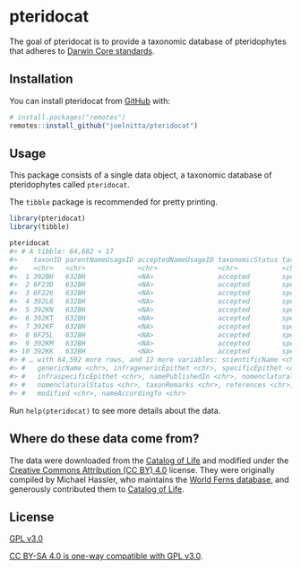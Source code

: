 
<!-- README.md is generated from README.Rmd. Please edit that file -->

# pteridocat

<!-- badges: start -->
<!-- badges: end -->

The goal of pteridocat is to provide a taxonomic database of
pteridophytes that adheres to [Darwin Core
standards](https://dwc.tdwg.org/).

## Installation

You can install pteridocat from [GitHub](https://github.com/) with:

``` r
# install.packages("remotes")
remotes::install_github("joelnitta/pteridocat")
```

## Usage

This package consists of a single data object, a taxonomic database of
pteridophytes called `pteridocat`.

The `tibble` package is recommended for pretty printing.

``` r
library(pteridocat)
library(tibble)

pteridocat
#> # A tibble: 64,602 × 17
#>    taxonID parentNameUsageID acceptedNameUsageID taxonomicStatus taxonRank
#>    <chr>   <chr>             <chr>               <chr>           <chr>    
#>  1 392BH   632BH             <NA>                accepted        species  
#>  2 6F23D   632BH             <NA>                accepted        species  
#>  3 6F226   632BH             <NA>                accepted        species  
#>  4 392L6   632BH             <NA>                accepted        species  
#>  5 392KN   632BH             <NA>                accepted        species  
#>  6 392KT   632BH             <NA>                accepted        species  
#>  7 392KF   632BH             <NA>                accepted        species  
#>  8 6F25L   632BH             <NA>                accepted        species  
#>  9 392KM   632BH             <NA>                accepted        species  
#> 10 392KK   632BH             <NA>                accepted        species  
#> # … with 64,592 more rows, and 12 more variables: scientificName <chr>,
#> #   genericName <chr>, infragenericEpithet <chr>, specificEpithet <chr>,
#> #   infraspecificEpithet <chr>, namePublishedIn <chr>, nomenclaturalCode <chr>,
#> #   nomenclaturalStatus <chr>, taxonRemarks <chr>, references <chr>,
#> #   modified <chr>, nameAccordingTo <chr>
```

Run `help(pteridocat)` to see more details about the data.

## Where do these data come from?

The data were downloaded from the [Catalog of
Life](https://www.catalogueoflife.org/) and modified under the [Creative
Commons Attribution (CC BY)
4.0](https://creativecommons.org/licenses/by/4.0/) license. They were
originally compiled by Michael Hassler, who maintains the [World Ferns
database](https://www.worldplants.de/world-ferns/ferns-and-lycophytes-list),
and generously contributed them to [Catalog of
Life](https://www.catalogueoflife.org/).

## License

[GPL v3.0](LICENSE.md)

[CC BY-SA 4.0 is one-way compatible with GPL
v3.0](https://www.gnu.org/licenses/license-list.en.html).
